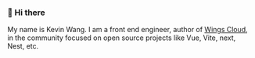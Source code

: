 ### 👋 Hi there 

My name is Kevin Wang. I am a front end engineer, author of [Wings Cloud](https://github.com/wingscloud), in the community focused on open source projects like Vue, Vite, next, Nest, etc.
